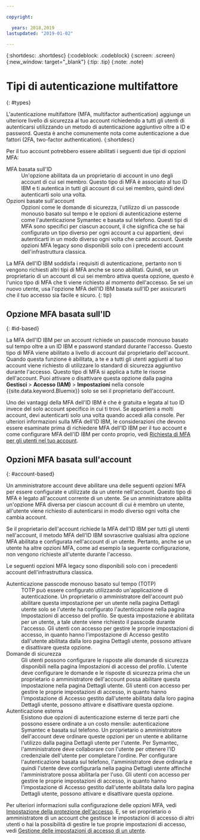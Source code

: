 ```yaml
---

copyright:

  years: 2018,2019
lastupdated: "2019-01-02"

---
```


{:shortdesc: .shortdesc}
{:codeblock: .codeblock}
{:screen: .screen}
{:new_window: target="_blank"}
{:tip: .tip}
{:note: .note}

# Tipi di autenticazione multifattore
{: #types}

L'autenticazione multifattore (MFA, multifactor authentication) aggiunge un ulteriore livello di sicurezza al tuo account richiedendo a tutti gli utenti di autenticarsi utilizzando un metodo di autenticazione aggiuntivo oltre a ID e password. Questa è anche comunemente nota come autenticazione a due fattori (2FA, two-factor authentication).
{:shortdesc}

Per il tuo account potrebbero essere abilitati i seguenti due tipi di opzioni MFA:

<dl>
<dt>MFA basata sull'ID</dt>
<dd>Un'opzione abilitata da un proprietario di account in uno degli account di cui sei membro. Questo tipo di MFA è associato al tuo ID IBM e ti autentica in tutti gli account di cui sei membro, quindi devi autenticarti solo una volta.</dd>
<dt>Opzioni basate sull'account</dt>
<dd>Opzioni come le domande di sicurezza, l'utilizzo di un passcode monouso basato sul tempo e le opzioni di autenticazione esterne come l'autenticazione Symantec e basata sul telefono. Questi tipi di MFA sono specifici per ciascun account, il che significa che se hai configurato un tipo diverso per ogni account a cui appartieni, devi autenticarti in un modo diverso ogni volta che cambi account. Queste opzioni MFA legacy sono disponibili solo con i precedenti account dell'infrastruttura classica.</dd>
</dl>

La MFA dell'ID IBM soddisfa i requisiti di autenticazione, pertanto non ti vengono richiesti altri tipi di MFA anche se sono abilitati. Quindi, se un proprietario di un account di cui sei membro attiva questa opzione, questo è l'unico tipo di MFA che ti viene richiesto al momento dell'accesso. Se sei un nuovo utente, usa l'opzione MFA dell'ID IBM basata sull'ID per assicurarti che il tuo accesso sia facile e sicuro.
{: tip}

## Opzione MFA basata sull'ID
{: #id-based}

La MFA dell'ID IBM per un account richiede un passcode monouso basato sul tempo oltre a un ID IBM e password standard durante l'accesso. Questo tipo di MFA viene abilitato a livello di account dal proprietario dell'account. Quando questa funzione è abilitata, a te e a tutti gli utenti aggiunti al tuo account viene richiesto di utilizzare lo standard di sicurezza aggiuntivo durante l'accesso. Questo tipo di MFA si applica a tutte le risorse dell'account. Puoi attivare o disattivare questa opzione dalla pagina **Gestisci** > **Accesso (IAM)** > **Impostazioni** nella console {{site.data.keyword.Bluemix}} solo se sei il proprietario dell'account.

Uno dei vantaggi della MFA dell'ID IBM è che è gratuita e legata al tuo ID invece del solo account specifico in cui ti trovi. Se appartieni a molti account, devi autenticarti solo una volta quando accedi alla console. Per ulteriori informazioni sulla MFA dell'ID IBM, le considerazioni che devono essere esaminate prima di richiedere MFA dell'ID IBM per il tuo account e come configurare MFA dell'ID IBM per conto proprio, vedi [Richiesta di MFA per gli utenti nel tuo account](/docs/iam/mfa.html#setting-up-ibmid-mfa).

## Opzioni MFA basata sull'account
{: #account-based}

Un amministratore account deve abilitare una delle seguenti opzioni MFA per essere configurate e utilizzate da un utente nell'account. Questo tipo di MFA è legato all'account corrente di un utente. Se un amministratore abilita un'opzione MFA diversa per ciascun account di cui è membro un utente, all'utente viene richiesto di autenticarsi in modo diverso ogni volta che cambia account. 

Se il proprietario dell'account richiede la MFA dell'ID IBM per tutti gli utenti nell'account, il metodo MFA dell'ID IBM sovrascrive qualsiasi altra opzione MFA abilitata e configurata nell'account di un utente. Pertanto, anche se un utente ha altre opzioni MFA, come ad esempio la seguente configurazione, non vengono richieste all'utente durante l'accesso.

Le seguenti opzioni MFA legacy sono disponibili solo con i precedenti account dell'infrastruttura classica.

<dl>
<dt>Autenticazione passcode monouso basato sul tempo (TOTP)</dt>
<dd>TOTP può essere configurato utilizzando un'applicazione di autenticazione. Un proprietario o amministratore dell'account può abilitare questa impostazione per un utente nella pagina Dettagli utente solo se l'utente ha configurato l'autenticazione nella pagina Impostazioni di accesso del profilo. Se questa impostazione è abilitata per un utente, a tale utente viene richiesto il passcode durante l'accesso. Gli utenti con accesso per gestire le proprie impostazioni di accesso, in quanto hanno l'impostazione di Accesso gestito dall'utente abilitata dalla loro pagina Dettagli utente, possono attivare e disattivare questa opzione.</dd>
<dt>Domande di sicurezza</dt>
<dd>Gli utenti possono configurare le risposte alle domande di sicurezza disponibili nella pagina Impostazioni di accesso del profilo. L'utente deve configurare le domande e le risposte di sicurezza prima che un proprietario o amministratore dell'account possa abilitare questa impostazione nella pagina Dettagli utente. Gli utenti con accesso per gestire le proprie impostazioni di accesso, in quanto hanno l'impostazione di Accesso gestito dall'utente abilitata dalla loro pagina Dettagli utente, possono attivare e disattivare questa opzione. </dd>
<dt>Autenticazione esterna</dt>
<dd>Esistono due opzioni di autenticazione esterne di terze parti che possono essere ordinate a un costo mensile: autenticazione Symantec e basata sul telefono. Un proprietario o amministratore dell'account deve ordinare queste opzioni per un utente e abilitarne l'utilizzo dalla pagina Dettagli utente per l'utente. Per Symantec, l'amministratore deve collaborare con l'utente per ottenere l'ID credenziale dell'utente per completare l'ordine. Per configurare l'autenticazione basata sul telefono, l'amministratore deve ordinarla e quindi l'utente deve configurarla nella pagina Dettagli utente affinché l'amministratore possa abilitarla per l'uso. Gli utenti con accesso per gestire le proprie impostazioni di accesso, in quanto hanno l'impostazione di Accesso gestito dall'utente abilitata dalla loro pagina Dettagli utente, possono attivare e disattivare questa opzione.</dd>
</dl>

Per ulteriori informazioni sulla configurazione delle opzioni MFA, vedi [Impostazione della protezione dell'accesso](/docs/account/login_settings.html#login-settings). E, se sei proprietario o amministratore di un account che gestisce le impostazioni di accesso di altri utenti o hai la possibilità di gestire le tue proprie impostazioni di accesso, vedi [Gestione delle impostazioni di accesso di un utente](/docs/iam/user_login.html#loginsettings).

